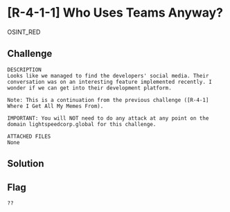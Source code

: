 # [R-4-1-1] Who Uses Teams Anyway?
OSINT_RED

## Challenge 

	DESCRIPTION
	Looks like we managed to find the developers' social media. Their conversation was on an interesting feature implemented recently. I wonder if we can get into their development platform.

	Note: This is a continuation from the previous challenge ([R-4-1] Where I Get All My Memes From).

	IMPORTANT: You will NOT need to do any attack at any point on the domain lightspeedcorp.global for this challenge.

	ATTACHED FILES
	None

## Solution


## Flag

	??
